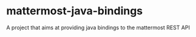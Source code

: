 # mattermost-java-bindings
A project that aims at providing java bindings to the mattermost REST API
